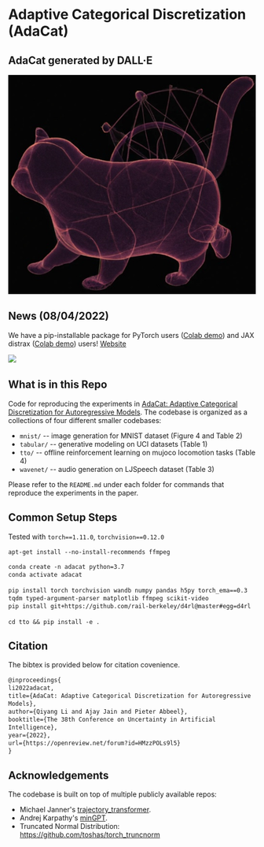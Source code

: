 # Adaptive Categorical Discretization (AdaCat)

## AdaCat generated by DALL·E
![](adacat_dalle.jpg)

## News (08/04/2022)
We have a pip-installable package for PyTorch users ([Colab demo](https://colab.research.google.com/drive/1dVOJpiJLXtAK_O68Tt4995dYU5BU-1S0?usp=sharing)) and JAX distrax ([Colab demo](https://colab.research.google.com/drive/14KPbk9MUqG3TyOySuZ-vK_fg9Kkld6Bs?usp=sharing)) users! [Website](https://colinqiyangli.github.io/adacat/)

![](demo_2d.gif)

## What is in this Repo
Code for reproducing the experiments in [AdaCat: Adaptive Categorical Discretization for Autoregressive Models](https://arxiv.org/abs/2208.02246). The codebase is organized as a collections of four different smaller codebases:
- `mnist/` -- image generation for MNIST dataset (Figure 4 and Table 2)
- `tabular/` -- generative modeling on UCI datasets (Table 1)
- `tto/` -- offline reinforcement learning on mujoco locomotion tasks (Table 4)
- `wavenet/` -- audio generation on LJSpeech dataset (Table 3)

Please refer to the `README.md` under each folder for commands that reproduce the experiments in the paper.

## Common Setup Steps 
Tested with `torch==1.11.0`, `torchvision==0.12.0`

```
apt-get install --no-install-recommends ffmpeg
```

```
conda create -n adacat python=3.7
conda activate adacat

pip install torch torchvision wandb numpy pandas h5py torch_ema==0.3 tqdm typed-argument-parser matplotlib ffmpeg scikit-video
pip install git+https://github.com/rail-berkeley/d4rl@master#egg=d4rl

cd tto && pip install -e . 
```

## Citation
The bibtex is provided below for citation covenience.
```
@inproceedings{
li2022adacat,
title={AdaCat: Adaptive Categorical Discretization for Autoregressive Models},
author={Qiyang Li and Ajay Jain and Pieter Abbeel},
booktitle={The 38th Conference on Uncertainty in Artificial Intelligence},
year={2022},
url={https://openreview.net/forum?id=HMzzPOLs9l5}
}
```

## Acknowledgements
The codebase is built on top of multiple publicly available repos:
- Michael Janner's [trajectory_transformer](https://github.com/jannerm/trajectory-transformer).
- Andrej Karpathy's [minGPT](https://github.com/karpathy/minGPT).
- Truncated Normal Distribution: https://github.com/toshas/torch_truncnorm

